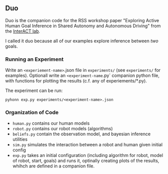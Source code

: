 Duo
---

Duo is the companion code for the RSS workshop paper "Exploring Active Human Goal Inference in Shared Autonomy and Autonomous Driving" from the [InterACT lab](http://interact.berkeley.edu/).

I called it duo because all of our examples explore inference between _two_ goals.

### Running an Experiment

Write an `<experiement-name>`.json file in `experiments/` (see `experiments/` for examples). Optionall write an `<experiment-name`.py` companion python file, with functions for plotting the results (c.f. any of experiements/*.py).


The experiment can be run:
```
pyhonn exp.py experiments/<experiment-name>.json
```

### Organization of Code

 - `human.py` contains our human models
 - `robot.py` contains our robot models (algorithms)
 - `beliefs.py` contain the observation model, and bayesian inference utilities
 - `sim.py` simulates the interaction between a robot and human given initial config
 - `exp.py` takes an initial configuration (including algorithm for robot, model of robot, start, goals) and runs it, optinally creating plots of the results, whihch are defined in a companion file.


